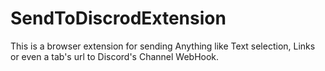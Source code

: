 # SendToDiscrodExtension
This is a browser extension for sending Anything like Text selection, Links or even a tab's url to Discord's Channel WebHook.
